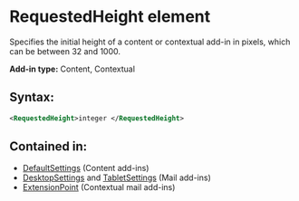 
# RequestedHeight element
Specifies the initial height of a content or contextual add-in in pixels, which can be between 32 and 1000.

 **Add-in type:** Content, Contextual


## Syntax:


```XML
<RequestedHeight>integer </RequestedHeight>
```


## Contained in:

- [DefaultSettings](defaultsettings.md) (Content add-ins)
- [DesktopSettings](desktopsettings.md) and [TabletSettings](../../reference/manifest/tabletsettings.md) (Mail add-ins)
- [ExtensionPoint](extensionpoint.md) (Contextual mail add-ins)
